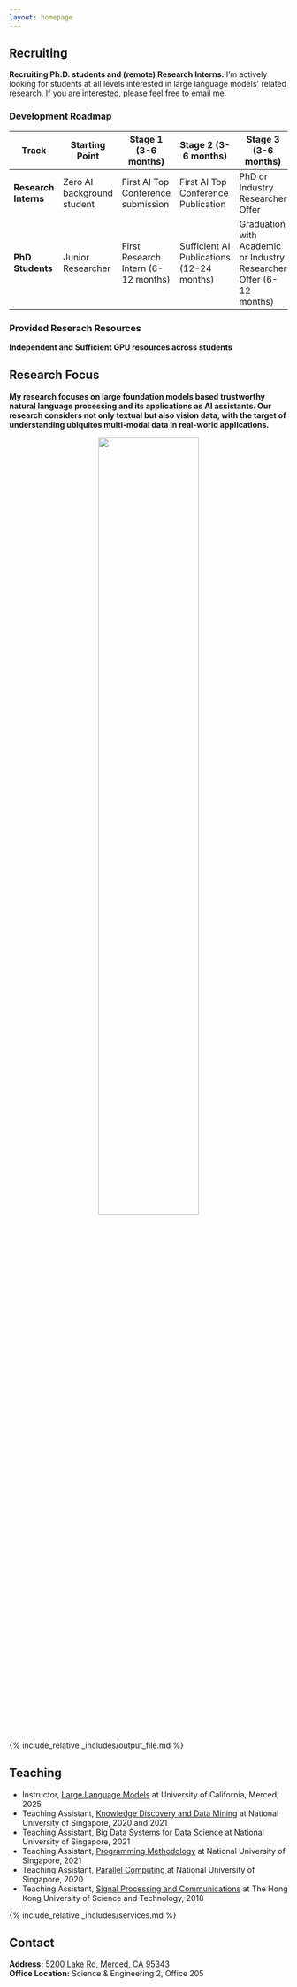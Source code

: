 ```yaml
---
layout: homepage
---
```


## Recruiting

**Recruiting Ph.D. students and (remote) Research Interns.** I’m actively looking for students at all levels interested in large language models' related research. If you are interested, please feel free to email me.<br>

### Development Roadmap

| Track | Starting Point | Stage 1 (3-6 months) | Stage 2 (3-6 months) | Stage 3 (3-6 months) | Final Outcome |
|-------|----------------|----------------------|----------------------|----------------------|---------------|
| **Research Interns** | Zero AI background student | First AI Top Conference submission | First AI Top Conference Publication | PhD or Industry Researcher Offer | Career Launch |
| **PhD Students** | Junior Researcher | First Research Intern (6-12 months) | Sufficient AI Publications (12-24 months) | Graduation with Academic or Industry Researcher Offer (6-12 months) | Career Success |

### Provided Reserach Resources
**Independent and Sufficient GPU resources across students**

<!-- ## Main Experience

**University of California, Merced**, Jan. 2025 - Present  
Assistant Professor  

**UCLA NLP Lab**, Sep. 2023 - Dec. 2024  
Postdoc  
Advisor: Kai-Wei Chang, Nanyun Peng  

**Amazon (Seattle)**, Sep. 2022 - Sep. 2023  
Applied Scientist  

**National University of Singapore**, Jul. 2019 - Mar. 2023  
Ph.D. Student  
Advisor: Bryan Hooi, Muhao Chen  

**Hong Kong University of Science and Technology**, Aug. 2017 - Jun. 2019  
M.Phil. Student  

**Southeast University**, Aug. 2013 - Jun. 2017  
Undergraduate Student  
Main Advisor: Shi Jin, Liang An, Qinzhen Xu, Yuanfang Li, Qiao Wang, etc. -->

## Research Focus

**My research focuses on large foundation models based trustworthy natural language processing and its applications as AI assistants. Our research considers not only textual but also vision data, with the target of understanding ubiquitos multi-modal data in real-world applications.** <br> 

<p align="center">
<img src='person_logo.png' width = "60%">
</p>

{% include_relative _includes/output_file.md %}


## Teaching
- Instructor, [Large Language Models](https://wangywust.github.io/llm-course-2025) at University of California, Merced, 2025
- Teaching Assistant, [Knowledge Discovery and Data Mining](https://nusmods.com/modules/CS5228/knowledge-discovery-and-data-mining) at National University of Singapore, 2020 and 2021
- Teaching Assistant, [Big Data Systems for Data Science](https://nusmods.com/modules/CS5228/knowledge-discovery-and-data-mining) at National University of Singapore, 2021
- Teaching Assistant, [Programming Methodology](https://nusmods.com/modules/CS5228/knowledge-discovery-and-data-mining) at National University of Singapore, 2021
- Teaching Assistant, [Parallel Computing ](https://nusmods.com/modules/CS3210/parallel-computing) at National University of Singapore, 2020
- Teaching Assistant, [Signal Processing and Communications](https://nusmods.com/modules/CS5228/knowledge-discovery-and-data-mining) at The Hong Kong University of Science and Technology, 2018

{% include_relative _includes/services.md %}

## Contact
**Address:** [5200 Lake Rd, Merced, CA 95343](https://g.co/kgs/4tVi9BQ)
<br>
**Office Location:**  Science & Engineering 2, Office 205